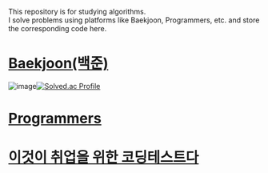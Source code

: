 This repository is for studying algorithms.</br>
I solve problems using platforms like Baekjoon, Programmers, etc. and store the corresponding code here.</br>

# [Baekjoon(백준)](https://www.acmicpc.net/)
![image](https://github.com/user-attachments/assets/2c91e584-50f0-422a-b6f0-a87f03c71930)[![Solved.ac Profile](http://mazassumnida.wtf/api/v2/generate_badge?boj=mldlcl2022)](https://solved.ac/mldlcl2022/)

# [Programmers](https://programmers.co.kr/)

# [이것이 취업을 위한 코딩테스트다](https://github.com/ndb796/python-for-coding-test)
